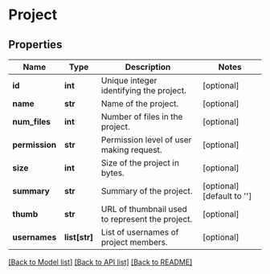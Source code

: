# Project

## Properties
Name | Type | Description | Notes
------------ | ------------- | ------------- | -------------
**id** | **int** | Unique integer identifying the project. | [optional] 
**name** | **str** | Name of the project. | [optional] 
**num_files** | **int** | Number of files in the project. | [optional] 
**permission** | **str** | Permission level of user making request. | [optional] 
**size** | **int** | Size of the project in bytes. | [optional] 
**summary** | **str** | Summary of the project. | [optional] [default to '']
**thumb** | **str** | URL of thumbnail used to represent the project. | [optional] 
**usernames** | **list[str]** | List of usernames of project members. | [optional] 

[[Back to Model list]](../README.md#documentation-for-models) [[Back to API list]](../README.md#documentation-for-api-endpoints) [[Back to README]](../README.md)

